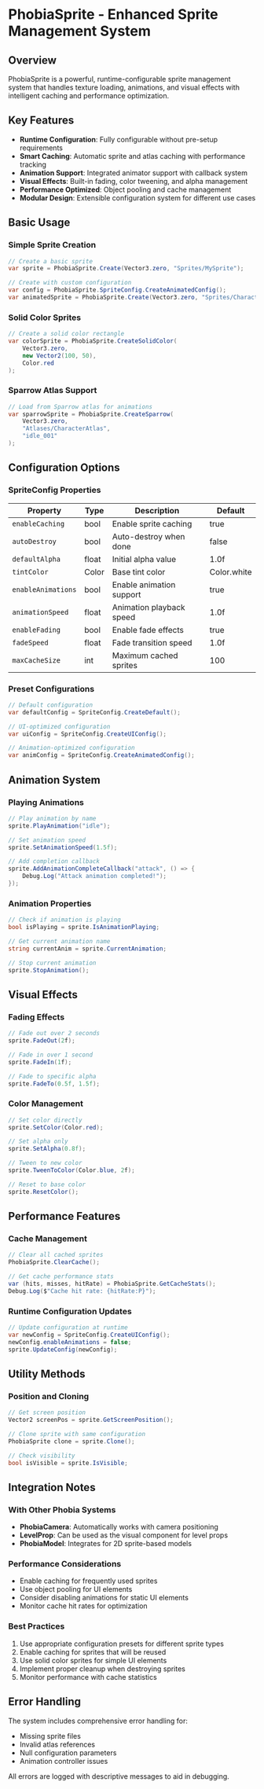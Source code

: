 # PhobiaSprite - Enhanced Sprite Management System

## Overview
PhobiaSprite is a powerful, runtime-configurable sprite management system that handles texture loading, animations, and visual effects with intelligent caching and performance optimization.

## Key Features
- **Runtime Configuration**: Fully configurable without pre-setup requirements
- **Smart Caching**: Automatic sprite and atlas caching with performance tracking
- **Animation Support**: Integrated animator support with callback system
- **Visual Effects**: Built-in fading, color tweening, and alpha management
- **Performance Optimized**: Object pooling and cache management
- **Modular Design**: Extensible configuration system for different use cases

## Basic Usage

### Simple Sprite Creation
```csharp
// Create a basic sprite
var sprite = PhobiaSprite.Create(Vector3.zero, "Sprites/MySprite");

// Create with custom configuration
var config = PhobiaSprite.SpriteConfig.CreateAnimatedConfig();
var animatedSprite = PhobiaSprite.Create(Vector3.zero, "Sprites/Character", config);
```

### Solid Color Sprites
```csharp
// Create a solid color rectangle
var colorSprite = PhobiaSprite.CreateSolidColor(
    Vector3.zero, 
    new Vector2(100, 50), 
    Color.red
);
```

### Sparrow Atlas Support
```csharp
// Load from Sparrow atlas for animations
var sparrowSprite = PhobiaSprite.CreateSparrow(
    Vector3.zero, 
    "Atlases/CharacterAtlas", 
    "idle_001"
);
```

## Configuration Options

### SpriteConfig Properties
| Property | Type | Description | Default |
|----------|------|-------------|---------|
| `enableCaching` | bool | Enable sprite caching | true |
| `autoDestroy` | bool | Auto-destroy when done | false |
| `defaultAlpha` | float | Initial alpha value | 1.0f |
| `tintColor` | Color | Base tint color | Color.white |
| `enableAnimations` | bool | Enable animation support | true |
| `animationSpeed` | float | Animation playback speed | 1.0f |
| `enableFading` | bool | Enable fade effects | true |
| `fadeSpeed` | float | Fade transition speed | 1.0f |
| `maxCacheSize` | int | Maximum cached sprites | 100 |

### Preset Configurations
```csharp
// Default configuration
var defaultConfig = SpriteConfig.CreateDefault();

// UI-optimized configuration
var uiConfig = SpriteConfig.CreateUIConfig();

// Animation-optimized configuration
var animConfig = SpriteConfig.CreateAnimatedConfig();
```

## Animation System

### Playing Animations
```csharp
// Play animation by name
sprite.PlayAnimation("idle");

// Set animation speed
sprite.SetAnimationSpeed(1.5f);

// Add completion callback
sprite.AddAnimationCompleteCallback("attack", () => {
    Debug.Log("Attack animation completed!");
});
```

### Animation Properties
```csharp
// Check if animation is playing
bool isPlaying = sprite.IsAnimationPlaying;

// Get current animation name
string currentAnim = sprite.CurrentAnimation;

// Stop current animation
sprite.StopAnimation();
```

## Visual Effects

### Fading Effects
```csharp
// Fade out over 2 seconds
sprite.FadeOut(2f);

// Fade in over 1 second
sprite.FadeIn(1f);

// Fade to specific alpha
sprite.FadeTo(0.5f, 1.5f);
```

### Color Management
```csharp
// Set color directly
sprite.SetColor(Color.red);

// Set alpha only
sprite.SetAlpha(0.8f);

// Tween to new color
sprite.TweenToColor(Color.blue, 2f);

// Reset to base color
sprite.ResetColor();
```

## Performance Features

### Cache Management
```csharp
// Clear all cached sprites
PhobiaSprite.ClearCache();

// Get cache performance stats
var (hits, misses, hitRate) = PhobiaSprite.GetCacheStats();
Debug.Log($"Cache hit rate: {hitRate:P}");
```

### Runtime Configuration Updates
```csharp
// Update configuration at runtime
var newConfig = SpriteConfig.CreateUIConfig();
newConfig.enableAnimations = false;
sprite.UpdateConfig(newConfig);
```

## Utility Methods

### Position and Cloning
```csharp
// Get screen position
Vector2 screenPos = sprite.GetScreenPosition();

// Clone sprite with same configuration
PhobiaSprite clone = sprite.Clone();

// Check visibility
bool isVisible = sprite.IsVisible;
```

## Integration Notes

### With Other Phobia Systems
- **PhobiaCamera**: Automatically works with camera positioning
- **LevelProp**: Can be used as the visual component for level props
- **PhobiaModel**: Integrates for 2D sprite-based models

### Performance Considerations
- Enable caching for frequently used sprites
- Use object pooling for UI elements
- Consider disabling animations for static UI elements
- Monitor cache hit rates for optimization

### Best Practices
1. Use appropriate configuration presets for different sprite types
2. Enable caching for sprites that will be reused
3. Use solid color sprites for simple UI elements
4. Implement proper cleanup when destroying sprites
5. Monitor performance with cache statistics

## Error Handling
The system includes comprehensive error handling for:
- Missing sprite files
- Invalid atlas references
- Null configuration parameters
- Animation controller issues

All errors are logged with descriptive messages to aid in debugging.
